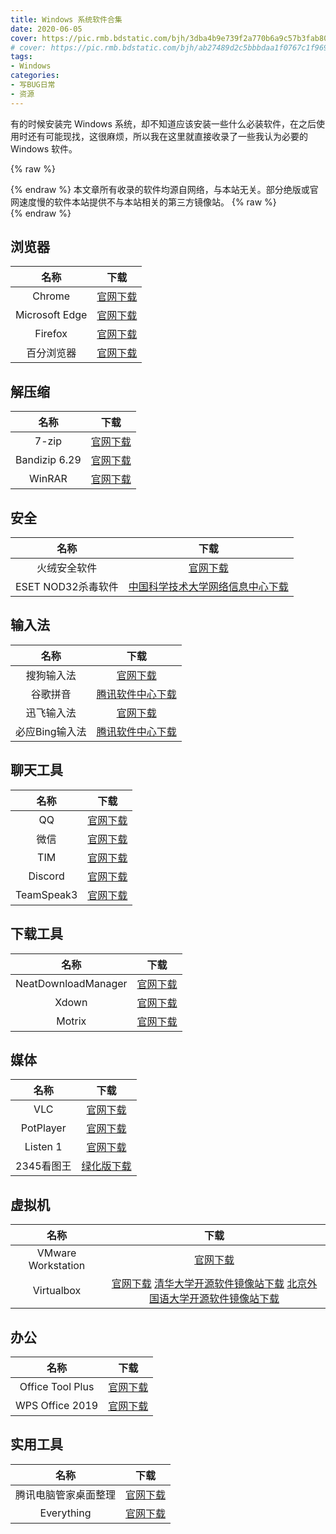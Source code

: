 ```yaml
---
title: Windows 系统软件合集
date: 2020-06-05
cover: https://pic.rmb.bdstatic.com/bjh/3dba4b9e739f2a770b6a9c57b3fab802.png
# cover: https://pic.rmb.bdstatic.com/bjh/ab27489d2c5bbbdaa1f0767c1f9691ba.png;https://pic.rmb.bdstatic.com/bjh/f1151f93c9b294b73288c0969909bb53.jpeg -->
tags:
- Windows
categories:
- 写BUG日常
- 资源
---
```

有的时候安装完 Windows 系统，却不知道应该安装一些什么必装软件，在之后使用时还有可能现找，这很麻烦，所以我在这里就直接收录了一些我认为必要的 Windows 软件。
<!--more-->
{% raw %}<article class="message is-success"><div class="message-body">{% endraw %}
本文章所有收录的软件均源自网络，与本站无关。部分绝版或官网速度慢的软件本站提供不与本站相关的第三方镜像站。
{% raw %}</div></article>{% endraw %}

## 浏览器

|名称|下载|
|:-:|:-:|
|Chrome|[官网下载](https://www.google.cn/chrome/)|
|Microsoft Edge|[官网下载](https://www.microsoft.com/zh-cn/edge)|
|Firefox|[官网下载](http://www.firefox.com.cn/)|
|百分浏览器|[官网下载](https://www.centbrowser.cn/)|

## 解压缩

|名称|下载|
|:-:|:-:|
|7-zip|[官网下载](https://www.7-zip.org/)|
|Bandizip 6.29|[官网下载](https://www.bandisoft.com/bandizip/old/6/)|
|WinRAR|[官网下载](https://www.rarlab.com/download.htm)|

## 安全

|名称|下载|
|:-:|:-:|
|火绒安全软件|[官网下载](https://www.huorong.cn/person5.html)|
|ESET NOD32杀毒软件|[中国科学技术大学网络信息中心下载](http://ustcnet.ustc.edu.cn/2015/0323/c11158a120698/page.htm)|

## 输入法

|名称|下载|
|:-:|:-:|
|搜狗输入法|[官网下载](https://pinyin.sogou.com/)|
|谷歌拼音|[腾讯软件中心下载](https://pc.qq.com/detail/3/detail_97003.html)|
|迅飞输入法|[官网下载](https://srf.xunfei.cn/)|
|必应Bing输入法|[腾讯软件中心下载](https://pc.qq.com/detail/10/detail_8010.html)|

## 聊天工具

|名称|下载|
|:-:|:-:|
|QQ|[官网下载](https://im.qq.com/pcqq/)|
|微信|[官网下载](https://pc.weixin.qq.com/)|
|TIM|[官网下载](https://office.qq.com/download.html)|
|Discord|[官网下载](https://discord.com/download)|
|TeamSpeak3|[官网下载](http://www.ts1.cn/download)|

## 下载工具

|名称|下载|
|:-:|:-:|
|NeatDownloadManager|[官网下载](http://neatdownloadmanager.com/file/NeatDM_setup.exe)|
|Xdown|[官网下载](https://xdown.org/)|
|Motrix|[官网下载](https://motrix.app/)|

## 媒体

|名称|下载|
|:-:|:-:|
|VLC|[官网下载](https://www.videolan.org/vlc/download-windows.html)|
|PotPlayer|[官网下载](http://www.potplayercn.com/download/)|
|Listen 1|[官网下载](http://listen1.github.io/listen1/)|
|2345看图王|[绿化版下载](https://www.lanzous.com/i89x19a)|

## 虚拟机

|名称|下载|
|:-:|:-:|
|VMware Workstation|[官网下载](https://www.vmware.com/go/getworkstation-win)|
|Virtualbox|[官网下载](https://www.virtualbox.org/wiki/Downloads) [清华大学开源软件镜像站下载](https://mirrors.tuna.tsinghua.edu.cn/virtualbox/virtualbox-Win-latest.exe) [北京外国语大学开源软件镜像站下载](https://mirrors.bfsu.edu.cn/virtualbox/virtualbox-Win-latest.exe)|


## 办公

|名称|下载|
|:-:|:-:|
|Office Tool Plus|[官网下载](https://otp.landian.vip/zh-cn/download.html)|
|WPS Office 2019|[官网下载](https://pc.wps.cn/)|

## 实用工具

|名称|下载|
|:-:|:-:|
|腾讯电脑管家桌面整理|[官网下载](https://guanjia.qq.com/product/zmzl/)|
|Everything|[官网下载](https://www.voidtools.com/zh-cn/downloads/)|
